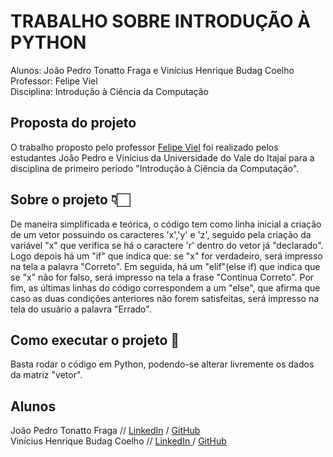 # TRABALHO SOBRE INTRODUÇÃO À PYTHON
Alunos: João Pedro Tonatto Fraga e Vinícius Henrique Budag Coelho<br>
Professor: Felipe Viel<br>
Disciplina: Introdução à Ciência da Computação

## Proposta do projeto

O trabalho proposto pelo professor [Felipe Viel](https://www.github.com/VielF) foi realizado pelos estudantes João Pedro e Vinícius da Universidade do Vale do Itajaí para a disciplina de primeiro período "Introdução à Ciência da Computação".

## Sobre o projeto 👇🏻

De maneira simplificada e teórica, o código tem como linha inicial a criação de um vetor possuindo os caracteres 'x','y' e 'z', seguido pela criação da variável "x" que verifica se há o caractere 'r' dentro do vetor já "declarado". Logo depois há um "if" que indica que: se "x" for verdadeiro, será impresso na tela a palavra "Correto". Em seguida, há um "elif"(else if) que indica que se "x" não for falso, será impresso na tela a frase "Continua Correto". Por fim, as últimas linhas do código correspondem a um "else", que afirma que caso as duas condições anteriores não forem satisfeitas, será impresso na tela do usuário a palavra "Errado".

## Como executar o projeto 🔗

Basta rodar o código em Python, podendo-se alterar livremente os dados da matriz "vetor".

## Alunos

João Pedro Tonatto Fraga // [ LinkedIn](https://www.linkedin.com/in/joão-fraga-9b2bb9278/) / [ GitHub](https://github.com/joaopedrofraga)<br>
Vinícius Henrique Budag Coelho // [ LinkedIn ](linkedin.com/in/vinícius-henrique-b24203234) / [ GitHub ](https://github.com/viniciushbc)
